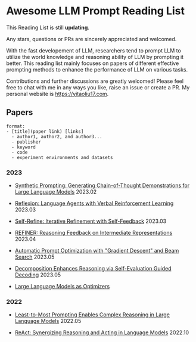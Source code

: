# Awesome LLM Prompt Reading List

This Reading List is still **updating**. 

Any stars, questions or PRs are sincerely appreciated and welcomed.

With the fast developement of LLM, researchers tend to prompt LLM to utilize the world knowledge and reasoning ability of LLM by prompting it better. This reading list mainly focuses on papers of different effective prompting methods to enhance the performance of LLM on various tasks.

Contributions and further discussions are greatly welcomed! Please feel free to chat with me in any ways you like, raise an issue or create a PR. My personal website is https://yitaoliu17.com. 

## Papers

```
format:
- [title](paper link) [links]
  - author1, author2, and author3...
  - publisher
  - keyword
  - code
  - experiment environments and datasets
```

### 2023
- [Synthetic Prompting: Generating Chain-of-Thought Demonstrations for Large Language Models](https://arxiv.org/abs/2302.00618) 2023.02

- [Reflexion: Language Agents with Verbal Reinforcement Learning](https://arxiv.org/abs/2303.11366) 2023.03

- [Self-Refine: Iterative Refinement with Self-Feedback](https://arxiv.org/abs/2303.17651) 2023.03
  
- [REFINER: Reasoning Feedback on Intermediate Representations](https://arxiv.org/abs/2304.01904) 2023.04

- [Automatic Prompt Optimization with "Gradient Descent" and Beam Search](https://arxiv.org/abs/2305.03495) 2023.05

- [Decomposition Enhances Reasoning via Self-Evaluation Guided Decoding](https://arxiv.org/abs/2305.00633) 2023.05

- [Large Language Models as Optimizers]()

### 2022
- [Least-to-Most Prompting Enables Complex Reasoning in Large Language Models](https://arxiv.org/abs/2205.10625) 2022.05

- [ReAct: Synergizing Reasoning and Acting in Language Models](https://arxiv.org/abs/2210.03629) 2022.10